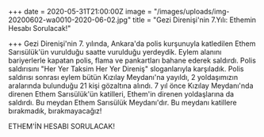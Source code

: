 +++
date = 2020-05-31T21:00:00Z
image = "/images/uploads/img-20200602-wa0010-2020-06-02.jpg"
title = "Gezi Direnişi'nin 7.Yılı: Ethemin Hesabı Sorulacak!"

+++
Gezi Direnişi'nin 7. yılında, Ankara'da polis kurşunuyla katledilen Ethem Sarısülük'ün vurulduğu saatte vurulduğu yerdeydik. Eylem alanını bariyerlerle kapatan polis, flama ve pankartları bahane ederek saldırdı. Polis saldırısını "Her Yer Taksim Her Yer Direniş" sloganlarıyla karşıladık. Polis saldırısı sonrası eylem bütün Kızılay Meydanı'na yayıldı, 2 yoldaşımızın aralarında bulunduğu 21 kişi gözaltına alındı. 7 yıl önce Kızılay Meydanı'nda direnen Ethem Sarısülük'ün katilleri, Ethem'in direnen yoldaşlarına da saldırdı. Bu meydan Ethem Sarısülük Meydanı'dır. Bu meydanı katillere bırakmadık, bırakmayacağız!

ETHEM'İN HESABI SORULACAK!